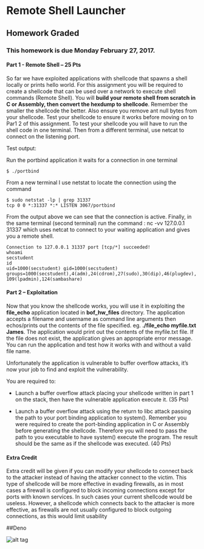 # Remote Shell Launcher

## Homework	Graded

### This	homework	is	due	Monday	February	27,	 2017.

#### Part 1	- Remote	Shell – 25 Pts

So	far	we	have	exploited	applications	with	shellcode	that	spawns	a	shell	locally	or	prints hello	world. For	this	assignment	you	will	be	required	to	create	a	shellcode	that	can	be	used over	a	network	to	execute	shell	commands	(Remote	Shell).	You	will	 **build	your	remote	shell	from	scratch	in	C	or	Assembly,	then	convert	the	hexdump	to	shellcode**.	Remember	the	smaller	the	shellcode	the	better.		Also	ensure	you	remove	ant	null	bytes	from	your	shellcode.	Test	your	shellcode	to	ensure	it	works	before	moving	on	to	Par1	2	of	this	assignment. To	test	your	shellcode	you	will	have	to	run	the	shell	code	in	one	terminal.	Then	from	a	different	terminal,	use	netcat	to	connect	on	the	listening	port.		

Test	output:

Run	the	portbind	application	it	waits	for	a	connection	in	one	terminal

```
$ ./portbind
```

From	a	new	terminal	I	use	netstat	to	locate	the	connection	using	the	command	

```
$ sudo netstat -lp | grep 31337
tcp 0 0 *:31337 *:* LISTEN 3067/portbind
```

From	the	output	above	we	can	see	that	the	connection	is	active.	Finally,	in	the	same	terminal	(second	terminal)	run	the	command	: nc -vv 127.0.0.1 31337 which	uses netcat to	connect	to	your	waiting	application	and	gives	you	a	remote	shell.

```
Connection to 127.0.0.1 31337 port [tcp/*] succeeded!
whoami
secstudent
id
uid=1000(secstudent) gid=1000(secstudent)
groups=1000(secstudent),4(adm),24(cdrom),27(sudo),30(dip),46(plugdev),
109(lpadmin),124(sambashare)
```

#### Part	2	– Exploitation
Now	that	you	know	the	shellcode	works,	you	will	use	it	in	exploiting	the	**file_echo** application	located	in	**bof_hw_files** directory.	The	application	accepts	a	filename	and	username	as	command	line	arguments	then	echos/prints	out	the	contents	of	the	file	specified. eg.	**./file_echo	myfile.txt James**.	The	application	would	print	out	the	contents	of	the	myfile.txt	file. If	the	file	does	not	exist,	the	application	gives	an	appropriate	error	message. You	can	run	the	application	and	test	how	it	works	with	and	without	a	valid	file name.

Unfortunately	the	application	is	vulnerable	to	buffer	overflow	attacks,	it’s now	your	job	to	find	and	exploit	the	vulnerability. 

You	are	required	to:

* Launch	a	buffer	overflow	attack	placing	your	shellcode	written	in	part	1	on	the	stack,	then	have	the	vulnerable	application	execute	it.			(35 Pts)

* Launch	a	buffer	overflow	attack	using	the	return	to	libc	attack passing	the	path	to	your	port	binding	application	to	system().		Remember	you	were	required	to	create	the	port-binding	application	in	C	or	Assembly	before	generating	the	shellcode.	Therefore	you	will	need	to	pass	the	path	to	you	executable	to	have	system()	execute	the	program.	The	result	should	be	the	same	as	if	the	shellcode	was	executed. (40 Pts)

#### Extra	Credit

Extra	credit will	be	given	if	you	can	modify	your	shellcode	to	connect	back	to	the	attacker	instead	of	having	the	attacker	connect	to	the	victim.	This	type	of	shellcode	will	be	more	effective	in	evading	firewalls,	as	in	most	cases	a firewall	is	configured	to	block	incoming	connections	except	for	ports	with	known	services. In	such	cases your	current	shellcode	would	be	useless.	However,	a	shellcode	which connects	back	to	the	attacker	is	more	effective,	as	firewalls	are	not	usually	configured	to	block	outgoing	connections,	as this	would	limit	usability

##Deno

![alt tag](Demo.gif)
